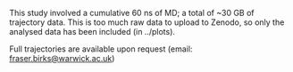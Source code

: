 This study involved a cumulative 60 ns of MD; a total of ~30 GB of trajectory data. This is too much raw data to upload to Zenodo, so only the analysed data has been included (in ../plots).

Full trajectories are available upon request (email: fraser.birks@warwick.ac.uk)